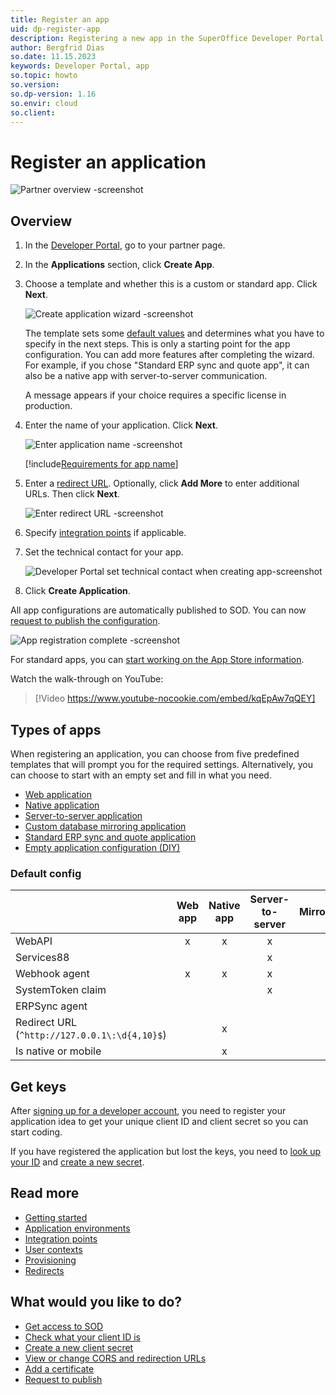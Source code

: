 ```yaml
---
title: Register an app
uid: dp-register-app
description: Registering a new app in the SuperOffice Developer Portal.
author: Bergfrid Dias
so.date: 11.15.2023
keywords: Developer Portal, app
so.topic: howto
so.version:
so.dp-version: 1.16
so.envir: cloud
so.client:
---
```


# Register an application

![Partner overview -screenshot][img1]

## Overview

1. In the [Developer Portal][19], go to your partner page.

2. In the **Applications** section, click **Create App**.

3. Choose a template and whether this is a custom or standard app. Click **Next**.

    ![Create application wizard -screenshot][img2]

    The template sets some [default values](#default-config) and determines what you have to specify in the next steps. This is only a starting point for the app configuration. You can add more features after completing the wizard. For example, if you chose "Standard ERP sync and quote app", it can also be a native app with server-to-server communication.

    A message appears if your choice requires a specific license in production.

4. Enter the name of your application. Click **Next**.

    ![Enter application name -screenshot][img3]

    [!include[Requirements for app name](includes/note-app-name.md)]

5. Enter a [redirect URL][6]. Optionally, click **Add More** to enter additional URLs. Then click **Next**.

    ![Enter redirect URL -screenshot][img4]

6. Specify [integration points][27] if applicable.

7. Set the technical contact for your app.

    ![Developer Portal set technical contact when creating app-screenshot][img5]

8. Click **Create Application**.

All app configurations are automatically published to SOD. You can now [request to publish the configuration][18].

![App registration complete -screenshot][img6]

For standard apps, you can [start working on the App Store information][26].

Watch the walk-through on YouTube:

<!-- markdownlint-disable-next-line MD034 MD007 -->
> [!Video https://www.youtube-nocookie.com/embed/kqEpAw7qQEY]

## Types of apps

When registering an application, you can choose from five predefined templates that will prompt you for the required settings. Alternatively, you can choose to start with an empty set and fill in what you need.

* [Web application][12]
* [Native application][13]
* [Server-to-server application][14]
* [Custom database mirroring application][15]
* [Standard ERP sync and quote application][16]
* [Empty application configuration (DIY)][17]

### Default config

| | Web app | Native app | Server-to-server | Mirroring | ERP sync, quote | Empty (DIY) |
|---|:-:|:-:|:-:|:-:|:-:|:-:|
| WebAPI | x | x | x | | x | x |
| Services88 | | | x | | x | x |
| Webhook agent | x | x | x | | x | x |
| SystemToken claim | | | x | | x | |
| ERPSync agent | | | | | x | |
| Redirect URL (`^http://127.0.0.1\:\d{4,10}$`) | | x | | | | |
| Is native or mobile | | x | | | | |

## Get keys

After [signing up for a developer account][21], you need to register your application idea to get your unique client ID and client secret so you can start coding.

If you have registered the application but lost the keys, you need to [look up your ID][7] and [create a new secret][8].

## Read more

* [Getting started][21]
* [Application environments][23]
* [Integration points][27]
* [User contexts][24]
* [Provisioning][25]
* [Redirects][6]

## What would you like to do?

* [Get access to SOD][22]
* [Check what your client ID is][7]
* [Create a new client secret][8]
* [View or change CORS and redirection URLs][9]
* [Add a certificate][5]
* [Request to publish][18]

<!-- Referenced links -->
[5]: config/new-certificate.md
[6]: config/redirects.md
[7]: config/find-clientid.md
[8]: config/get-client-secret.md
[9]: config/cors-and-redirection-urls.md
[12]: web-app.md
[13]: native-app.md
[14]: server-to-server-app.md
[15]: mirror-app.md
[16]: sync-app.md
[17]: empty-app.md
[18]: request-to-publish.md
[19]: https://dev.superoffice.com/
[21]: ../getting-started/index.md
[22]: ../getting-started/get-access-to-sod.md
[23]: ../getting-started/app-envir.md
[24]: ../getting-started/user-contexts.md
[25]: ../provisioning/index.md
[26]: ../standard-app/app-store/update-app-page.md
[27]: ../../api/overview/index.md

<!-- Referenced images -->
[img1]: ../media/partner-overview.png
[img2]: media/create-app-wizard.png
[img3]: media/enter-app-name.png
[img4]: media/enter-redirect-urls.png
[img5]: media/select-technical-contact.png
[img6]: media/request-publish-stage.png
